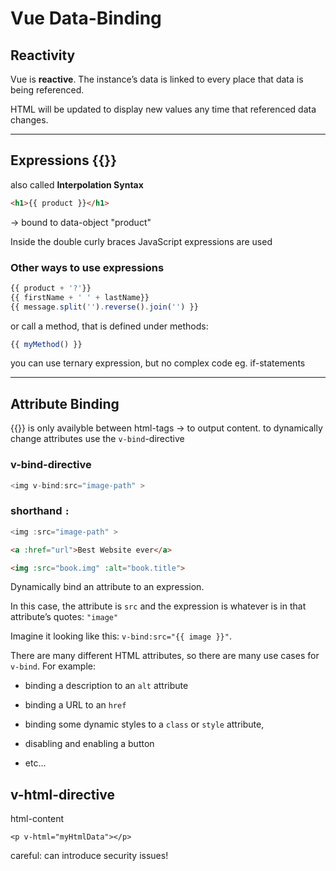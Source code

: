 # Vue Data-Binding

## Reactivity

Vue is **reactive**. The instance’s data is linked to every place that data is being referenced. 

HTML will be updated to display new values any time that referenced data changes.

------

## Expressions {{}} 

also called **Interpolation Syntax**

```html
<h1>{{ product }}</h1>
```

-> bound to data-object "product"

Inside the double curly braces  JavaScript expressions are used

### Other ways to use expressions

```js
{{ product + '?'}}
{{ firstName + ' ' + lastName}}
{{ message.split('').reverse().join('') }}
```

or call a method, that is defined under methods:

```js
{{ myMethod() }}
```

you can use ternary expression, but no complex code eg. if-statements

------

## Attribute Binding

{{}} is only availyble between html-tags -> to output content. to dynamically change attributes use the `v-bind`-directive

### v-bind-directive

```js
<img v-bind:src="image-path" >
```

### shorthand `:`

```js
<img :src="image-path" >
```

```html
<a :href="url">Best Website ever</a>
```

```html
<img :src="book.img" :alt="book.title">
```



Dynamically bind an attribute to an expression. 

In this case, the attribute is `src` and the expression is whatever is in that attribute’s quotes: `"image"`

Imagine it looking like this: `v-bind:src="{{ image }}"`. 



There are many different HTML attributes, so there are many use cases for `v-bind`. For example: 

- binding a description to an `alt` attribute

- binding a URL to an `href` 

- binding some dynamic styles to a `class` or `style` attribute, 

- disabling and enabling a button

- etc...

  

## v-html-directive

html-content 

```vue
<p v-html="myHtmlData"></p>
```

careful: can introduce security issues!

